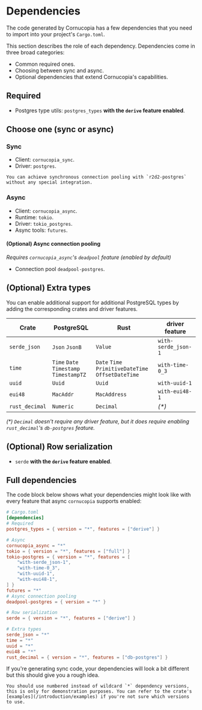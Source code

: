 # Dependencies
The code generated by Cornucopia has a few dependencies that you need to import into your project's `Cargo.toml`.

This section describes the role of each dependency. Dependencies come in three broad categories:

- Common required ones.
- Choosing between sync and async.
- Optional dependencies that extend Cornucopia's capabilities.

## Required
* Postgres type utils: `postgres_types` **with the `derive` feature enabled**.

## Choose one (sync or async)
### Sync
* Client: `cornucopia_sync`.
* Driver: `postgres`.

```admonish info
You can achieve synchronous connection pooling with `r2d2-postgres` without any special integration.
```

### Async
* Client: `cornucopia_async`.
* Runtime: `tokio`.
* Driver: `tokio_postgres`.
* Async tools: `futures`.

#### (Optional) Async connection pooling
*Requires `cornucopia_async`'s `deadpool` feature (enabled by default)*
* Connection pool `deadpool-postgres`. 

## (Optional) Extra types
You can enable additional support for additional PostgreSQL types by adding the corresponding crates and driver features. 

| Crate          | PostgreSQL                              | Rust                                               | driver feature      |
| -------------- | --------------------------------------- | -------------------------------------------------- | ------------------- |
| `serde_json`   | `Json` `JsonB`                          | `Value`                                            | `with-serde_json-1` |
| `time`         | `Time` `Date` `Timestamp` `TimestampTZ` | `Date` `Time` `PrimitiveDateTime` `OffsetDateTime` | `with-time-0_3`     |
| `uuid`         | `Uuid`                                  | `Uuid`                                             | `with-uuid-1`       |
| `eui48`        | `MacAddr`                               | `MacAddress`                                       | `with-eui48-1`      |
| `rust_decimal` | `Numeric`                               | `Decimal`                                          | *(\*)*              |

*(\*) `Decimal` doesn't require any driver feature, but it does require enabling `rust_decimal`'s `db-postgres` feature.*
## (Optional) Row serialization
* `serde` **with the `derive` feature enabled**.

## Full dependencies
The code block below shows what your dependencies might look like with every feature that async `cornucopia` supports enabled:
```toml
# Cargo.toml
[dependencies]
# Required
postgres_types = { version = "*", features = ["derive"] }

# Async
cornucopia_async = "*"
tokio = { version = "*", features = ["full"] }
tokio-postgres = { version = "*", features = [
    "with-serde_json-1",
    "with-time-0_3",
    "with-uuid-1",
    "with-eui48-1",
] }
futures = "*"
# Async connection pooling
deadpool-postgres = { version = "*" }

# Row serialization
serde = { version = "*", features = ["derive"] }

# Extra types
serde_json = "*"
time = "*"
uuid = "*"
eui48 = "*"
rust_decimal = { version = "*", features = ["db-postgres"] }
```
If you're generating sync code, your dependencies will look a bit different but this should give you a rough idea.

```admonish note
You should use numbered instead of wildcard `*` dependency versions, this is only for demonstration purposes. You can refer to the crate's [examples](/introduction/examples) if you're not sure which versions to use.
```